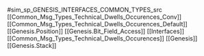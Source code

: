 #sim_sp_GENESIS_INTERFACES_COMMON_TYPES_src
[[Common_Msg_Types_Technical_Dwells_Occurences_Conv]]
[[Common_Msg_Types_Technical_Dwells_Occurences_Default]]
[[Genesis.Position]]
[[Genesis.Bit_Field_Access]]
[[Interfaces]]
[[Common_Msg_Types_Technical_Dwells_Occurences]]
[[Genesis]]
[[Genesis.Stack]]
